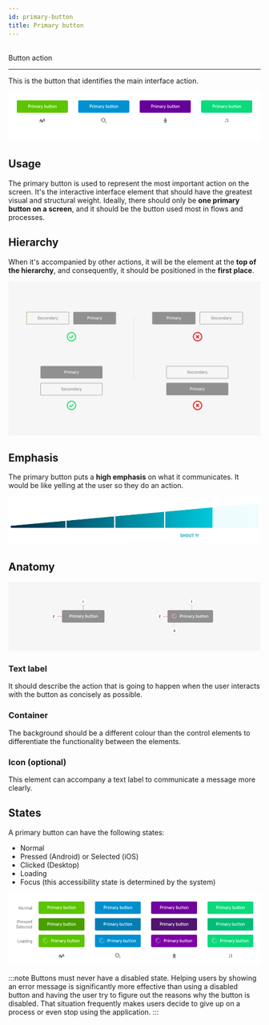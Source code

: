```yaml
---
id: primary-button
title: Primary button
---
```


<br/>
<MultiBrandExample>
    <Inline space={16}>
        <ButtonPrimary submit>Button action</ButtonPrimary>
    </Inline>
</MultiBrandExample>
<br/>

---

This is the button that identifies the main interface action.

![Primary button applied to different brands](../../../img/typology_primary.png)

## Usage

The primary button is used to represent the most important action on the screen. It's the interactive interface element that should have the greatest visual and structural weight. Ideally, there should only be **one primary button on a screen**, and it should be the button used most in flows and processes.

## Hierarchy

When it's accompanied by other actions, it will be the element at the **top of the hierarchy**, and consequently, it should be positioned in the **first place**.

![](../../../img/typology_primary_hierarchy.png)

## Emphasis

The primary button puts a **high emphasis** on what it communicates. It would be like yelling at the user so they do an action.

![](../../../img/typology_primary_emphasis.png)

## Anatomy

![1. Text label    2. Container    3. Icon \(optional\)](../../../img/typology_primary_anatomy.png)

### Text label

It should describe the action that is going to happen when the user interacts with the button as concisely as possible.

### Container

The background should be a different colour than the control elements to differentiate the functionality between the elements.

### Icon \(optional\)

This element can accompany a text label to communicate a message more clearly.

## States

A primary button can have the following states:

* Normal
* Pressed \(Android\) or Selected \(iOS\)
* Clicked \(Desktop\)
* Loading
* Focus \(this accessibility state is determined by the system\)

![](../../../img/typology_primary_states.png)

:::note
Buttons must never have a disabled state. Helping users by showing an error message is significantly more effective than using a disabled button and having the user try to figure out the reasons why the button is disabled. That situation frequently makes users decide to give up on a process or even stop using the application.
:::

